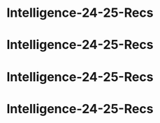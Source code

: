 # Intelligence-24-25-Recs
# Intelligence-24-25-Recs
# Intelligence-24-25-Recs
# Intelligence-24-25-Recs
